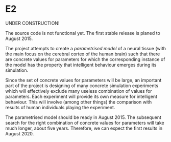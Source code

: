 E2
==

UNDER CONSTRUCTION!

The source code is not functional yet. The first stable release is planed to
August 2015.

The project attempts to create a *parametrised model* of a neural tissue
(with the main focus on the cerebral cortex of the human brain) such that there
are concrete values for parameters for which the corresponding instance of
the model has the property that intelligent behaviour emerges during its
simulation.

Since the set of concrete values for parameters will be large, an important part
of the project is designing of many concrete simulation experiments which
will effectively exclude many useless combination of values for parameters.
Each experiment will provide its own measure for intelligent behaviour. This
will involve (among other things) the comparison with results of human
individuals playing the experiment.

The parametrised model should be ready in August 2015. The subsequent search
for the right combination of concrete values for parameters will take much
longer, about five years. Therefore, we can expect the first results in
August 2020.

